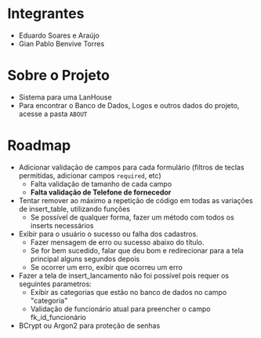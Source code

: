 # Integrantes

-   Eduardo Soares e Araújo
-   Gian Pablo Benvive Torres

# Sobre o Projeto

-   Sistema para uma LanHouse
-   Para encontrar o Banco de Dados, Logos e outros dados do projeto, acesse a pasta `ABOUT`

# Roadmap

-   Adicionar validação de campos para cada formulário (filtros de teclas permitidas, adicionar campos `required`, etc)
    -   Falta validação de tamanho de cada campo
    -   **Falta validação de Telefone de fornecedor**
-   Tentar remover ao máximo a repetição de código em todas as variações de insert_table, utilizando funções
    -   Se possível de qualquer forma, fazer um método com todos os inserts necessários
-   Exibir para o usuário o sucesso ou falha dos cadastros.
    -   Fazer mensagem de erro ou sucesso abaixo do título.
    -   Se for bem sucedido, falar que deu bom e redirecionar para a tela principal alguns segundos depois
    -   Se ocorrer um erro, exibir que ocorreu um erro
-   Fazer a tela de insert_lancamento não foi possível pois requer os seguintes parametros:
    -   Exibir as categorias que estão no banco de dados no campo "categoria"
    -   Validação de funcionário atual para preencher o campo fk_id_funcionário
-   BCrypt ou Argon2 para proteção de senhas
